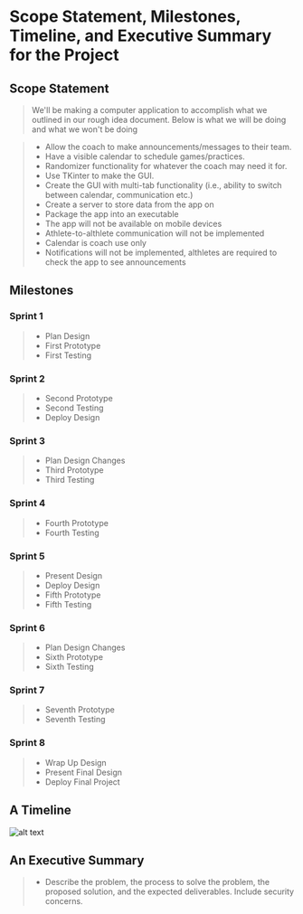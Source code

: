 # Scope Statement, Milestones, Timeline, and Executive Summary for the Project

## Scope Statement
> We'll be making a computer application to accomplish what we outlined in our rough idea document. Below is what we will be doing and what we won't be doing

> - Allow the coach to make announcements/messages to their team.
> - Have a visible calendar to schedule games/practices.
> - Randomizer functionality for whatever the coach may need it for.
> - Use TKinter to make the GUI.
> - Create the GUI with multi-tab functionality (i.e., ability to switch between calendar, communication etc.)
> - Create a server to store data from the app on
> - Package the app into an executable
> - The app will not be available on mobile devices
> - Athlete-to-althlete communication will not be implemented
> - Calendar is coach use only
> - Notifications will not be implemented, althletes are required to check the app to see announcements


## Milestones 
### Sprint 1
> - Plan Design
> - First Prototype
> - First Testing

### Sprint 2
> - Second Prototype
> - Second Testing
> - Deploy Design

### Sprint 3
> - Plan Design Changes
> - Third Prototype
> - Third Testing

### Sprint 4
> - Fourth Prototype
> - Fourth Testing

### Sprint 5
> - Present Design
> - Deploy Design 
> - Fifth Prototype
> - Fifth Testing

### Sprint 6
> - Plan Design Changes
> - Sixth Prototype
> - Sixth Testing


### Sprint 7
> - Seventh Prototype
> - Seventh Testing

### Sprint 8
> - Wrap Up Design
> - Present Final Design
> - Deploy Final Project

## A Timeline
![alt text][timeline]



## An Executive Summary
> - Describe the problem, the process to solve the problem, the proposed solution, and the expected deliverables. Include security concerns.

[timeline]:https://github.com/alexisbernt/loper-slam-dUNK/blob/main/Documentation/Week%201/Agile%20Timeline.jpeg "Agile Timeline"
